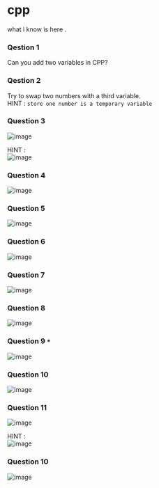 # cpp
what i know is here .


### Qestion 1
Can you add two variables in CPP?


### Qestion 2
Try to swap two numbers with a third variable. <BR>
HINT : ```store one number is a temporary variable```
  
  
  ### Question 3
  ![image](https://user-images.githubusercontent.com/66107299/199604974-45e5713a-44a2-45a9-b4d1-616c12ddb1c1.png)

  HINT : <BR>
  ![image](https://user-images.githubusercontent.com/66107299/199605112-18c13680-1f46-4bbb-a03b-594c8d58dc81.png)


  ### Question 4
  ![image](https://user-images.githubusercontent.com/66107299/199605443-1e8dffec-9cca-4ad0-b464-208015ec111c.png)

  
  ### Question 5
  ![image](https://user-images.githubusercontent.com/66107299/199606713-9f159925-52d7-43da-8682-3ac0ffaa4553.png)

  
  ### Question 6
  ![image](https://user-images.githubusercontent.com/66107299/199606921-bef2fb73-529e-47f9-a033-2677ca3400f7.png)

  
  
  ### Question 7
  ![image](https://user-images.githubusercontent.com/66107299/199607069-42dbf955-21fa-4785-9183-21d7214af028.png)

  
  
  ### Question 8
  ![image](https://user-images.githubusercontent.com/66107299/199607217-a49ce450-9899-472c-be49-3c98cda33ef4.png)

  
  
  ### Question 9 ```*```
  ![image](https://user-images.githubusercontent.com/66107299/199607399-737d886a-d82e-411e-80f5-bae93a29c886.png)

  
  
  ### Question 10
  ![image](https://user-images.githubusercontent.com/66107299/199607760-4e0668a0-bdc7-4014-b581-e7e466a372ca.png)


  ### Question 11
  ![image](https://user-images.githubusercontent.com/66107299/199607974-71d7641a-2d0c-4383-9a91-d0036d920794.png)

  HINT :<br>
  ![image](https://user-images.githubusercontent.com/66107299/199608080-6e6b8d48-6bae-4866-91f9-1d7d314004a9.png)

  
  ### Question 10
  ![image](https://user-images.githubusercontent.com/66107299/199608257-345fdca1-d37f-48b8-9532-d9a8d4a2b5b9.png)  
